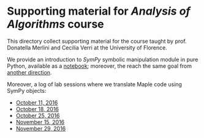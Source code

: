 
# Supporting material for *Analysis of Algorithms* course

This directory collect supporting material for the course taught by prof. 
Donatella Merlini and Cecilia Verri at the University of Florence.

We provide an introduction to *SymPy* symbolic manipulation module in pure Python,
available as a [notebook][intro]; moreover, the reach the same goal from [another direction][another].

Moreover, a log of lab sessions where we translate Maple code using SymPy objects:
- [October 11, 2016][20161011]
- [October 18, 2016][20161018]
- [October 25, 2016][20161025]
- [November 15, 2016][20161115]
- [November 29, 2016][20161129]

[intro]:http://nbviewer.jupyter.org/github/massimo-nocentini/pacc/blob/master/paa-course/an-introduction-to-sympy.ipynb?flush_cache=true
[another]:http://nbviewer.jupyter.org/github/massimo-nocentini/pacc/blob/master/paa-course/another-introduction-to-sympy.ipynb

[20161011]:http://nbviewer.jupyter.org/github/massimo-nocentini/pacc/blob/master/paa-course/lecture-notes-october-11-2016.ipynb?flush_cache=true
[20161018]:http://nbviewer.jupyter.org/github/massimo-nocentini/pacc/blob/master/paa-course/lecture-notes-october-18-2016.ipynb?flush_cache=true
[20161025]:http://nbviewer.jupyter.org/github/massimo-nocentini/pacc/blob/master/paa-course/lecture-notes-october-25-2016.ipynb?flush_cache=true
[20161115]:http://nbviewer.jupyter.org/github/massimo-nocentini/pacc/blob/master/paa-course/lecture-notes-november-15-2016.ipynb?flush_cache=true
[20161129]:http://nbviewer.jupyter.org/github/massimo-nocentini/pacc/blob/master/paa-course/lecture-notes-november-29-2016.ipynb?flush_cache=true
